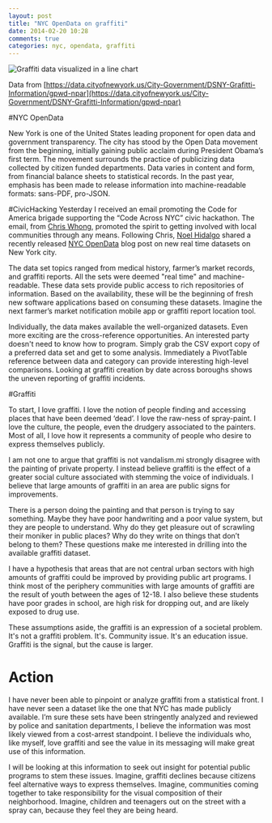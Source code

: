 ```yaml
---
layout: post
title: "NYC OpenData on graffiti"
date: 2014-02-20 10:28
comments: true
categories: nyc, opendata, graffiti
---
```


![Graffiti data visualized in a line chart](https://s3.amazonaws.com/LKBG-TG/blog/graff-report.jpg)

Data from [https://data.cityofnewyork.us/City-Government/DSNY-Grafitti-Information/gpwd-npar](https://data.cityofnewyork.us/City-Government/DSNY-Grafitti-Information/gpwd-npar)

#NYC OpenData

New York is one of the United States leading proponent for open data and government transparency. The city has stood by the Open Data movement from the beginning, initially gaining public acclaim during President Obama’s first term. The movement surrounds the practice of publicizing data collected by citizen funded departments. Data varies in content and form, from financial balance sheets to statistical records. In the past year, emphasis has been made to release information into machine-readable formats: sans-PDF, pro-JSON.

#CivicHacking
Yesterday I received an email promoting the Code for America brigade supporting the “Code Across NYC” civic hackathon. The email, from [Chris Whong](http://chriswhong.com/local/finding-your-inner-civic-hacker/), promoted the spirit to getting involved with local communities through any means. Following Chris, [Noel Hidalgo](http://www.meetup.com/betanyc/members/92647072/) shared a recently released [NYC OpenData](http://nycopendata.tumblr.com/post/77071137659/doitt-recently-updated-and-automated-a-number-of) blog post on new real time datasets on New York city.

The data set topics ranged from medical history, farmer’s market records, and graffiti reports. All the sets were deemed "real time" and machine-readable. These data sets provide public access to rich repositories of information. Based on the availability, these will be the beginning of fresh new software applications based on consuming these datasets. Imagine the next farmer’s market notification mobile app or graffiti report location tool.

Individually, the data makes available the well-organized datasets. Even more exciting are the cross-reference opportunities. An interested party doesn't need to know how to program. Simply grab the CSV export copy of a preferred data set and get to some analysis. Immediately a PivotTable reference between data and category can provide interesting high-level comparisons. Looking at graffiti creation by date across boroughs shows the uneven reporting of graffiti incidents.

#Graffiti

To start, I love graffiti. I love the notion of people finding and accessing places that have been deemed ‘dead’. I love the raw-ness of spray-paint. I love the culture, the people, even the drudgery associated to the painters. Most of all, I love how it represents a community of people who desire to express themselves publicly.

I am not one to argue that graffiti is not vandalism.mi strongly disagree with the painting of private property. I instead believe graffiti is the effect of a greater social culture associated with stemming the voice of individuals. I believe that large amounts of graffiti in an area are public signs for improvements.

There is a person doing the painting and that person is trying to say something. Maybe they have poor handwriting and a poor value system, but they are people to understand. Why do they get pleasure out of scrawling their moniker in public places? Why do they write on things that don’t belong to them? These questions make me interested in drilling into the available graffiti dataset.

I have a hypothesis that areas that are not central urban sectors with high amounts of graffiti could be improved by providing public art programs. I think most of the periphery communities with large amounts of graffiti are the result of youth between the ages of 12-18. I also believe these students have poor grades in school, are high risk for dropping out, and are likely exposed to drug use.

These assumptions aside, the graffiti is an expression of a societal problem. It's not a graffiti problem. It's. Community issue. It's an education issue. Graffiti is the signal, but the cause is larger.


# Action

I have never been able to pinpoint or analyze graffiti from a statistical front. I have never seen a dataset like the one that NYC has made publicly available. I’m sure these sets have been stringently analyzed and reviewed by police and sanitation departments, I believe the information was most likely viewed from a cost-arrest standpoint. I believe the individuals who, like myself, love graffiti and see the value in its messaging will make great use of this information.

I will be looking at this information to seek out insight for potential public programs to stem these issues. Imagine, graffiti declines because citizens feel alternative ways to express themselves. Imagine, communities coming together to take responsibility for the visual composition of their neighborhood. Imagine, children and teenagers out on the street with a spray can, because they feel they are being heard.
